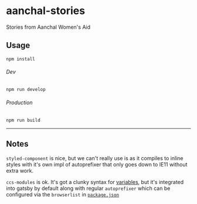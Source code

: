 # aanchal-stories

Stories from Aanchal Women's Aid

## Usage

```
npm install
```

###### Dev

```sh
npm run develop
```

###### Production

```sh
npm run build
```

---

## Notes

`styled-component` is nice, but we can't really use is as it compiles to inline styles with it's own impl of autoprefixer that only goes down to IE11 without extra work.

`ccs-modules` is ok. It's got a clunky syntax for [variables][css-modules-vars], but it's integrated into gatsby by default along with regular `autoprefixer` which can be configured via the `browserlist` in [`package.json`](./package.json)




[css-modules-vars]: https://github.com/css-modules/css-modules/blob/master/docs/values-variables.md